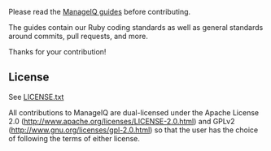 Please read the [ManageIQ guides](http://github.com/ManageIQ/guides) before contributing.

The guides contain our Ruby coding standards as well as general standards around commits, pull requests, and more.

Thanks for your contribution!

## License

See [LICENSE.txt](LICENSE.txt)

All contributions to ManageIQ are dual-licensed under the Apache
License 2.0 (http://www.apache.org/licenses/LICENSE-2.0.html) and
GPLv2 (http://www.gnu.org/licenses/gpl-2.0.html) so that the user has
the choice of following the terms of either license.
